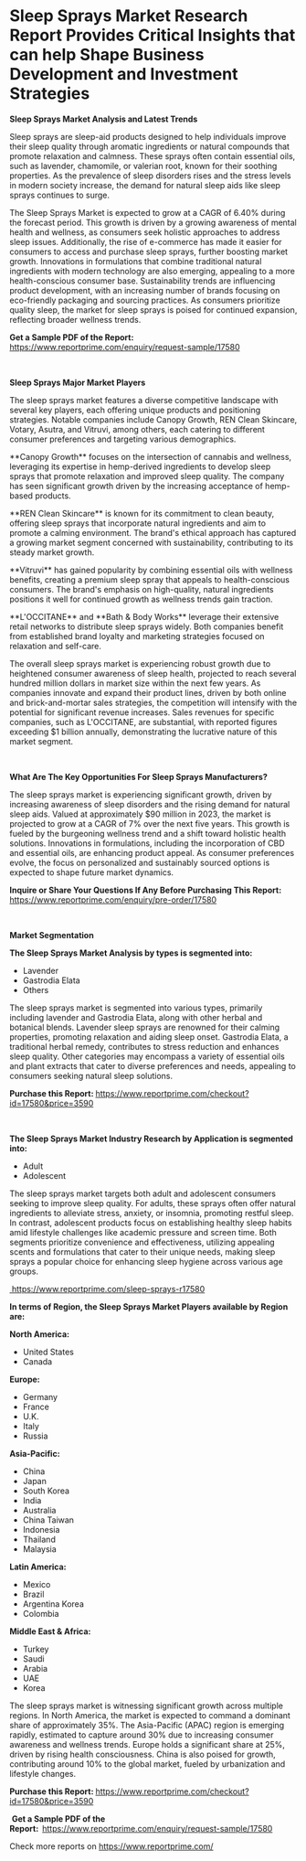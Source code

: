 <p><h1>Sleep Sprays Market Research Report Provides Critical Insights that can help Shape Business Development and Investment Strategies</h1></p><p><strong>Sleep Sprays Market Analysis and Latest Trends</strong></p>
<p><p>Sleep sprays are sleep-aid products designed to help individuals improve their sleep quality through aromatic ingredients or natural compounds that promote relaxation and calmness. These sprays often contain essential oils, such as lavender, chamomile, or valerian root, known for their soothing properties. As the prevalence of sleep disorders rises and the stress levels in modern society increase, the demand for natural sleep aids like sleep sprays continues to surge.</p><p>The Sleep Sprays Market is expected to grow at a CAGR of 6.40% during the forecast period. This growth is driven by a growing awareness of mental health and wellness, as consumers seek holistic approaches to address sleep issues. Additionally, the rise of e-commerce has made it easier for consumers to access and purchase sleep sprays, further boosting market growth. Innovations in formulations that combine traditional natural ingredients with modern technology are also emerging, appealing to a more health-conscious consumer base. Sustainability trends are influencing product development, with an increasing number of brands focusing on eco-friendly packaging and sourcing practices. As consumers prioritize quality sleep, the market for sleep sprays is poised for continued expansion, reflecting broader wellness trends.</p></p>
<p><strong>Get a Sample PDF of the Report:&nbsp;</strong> <a href="https://www.reportprime.com/enquiry/request-sample/17580?utm_campaign=2307&utm_medium=2&utm_source=Github&utm_content=ia&utm_term=18032025&utm_id=sleep-sprays">https://www.reportprime.com/enquiry/request-sample/17580</a></p>
<p>&nbsp;</p>
<p><strong>Sleep Sprays Major Market Players</strong></p>
<p><p>The sleep sprays market features a diverse competitive landscape with several key players, each offering unique products and positioning strategies. Notable companies include Canopy Growth, REN Clean Skincare, Votary, Asutra, and Vitruvi, among others, each catering to different consumer preferences and targeting various demographics.</p><p>**Canopy Growth** focuses on the intersection of cannabis and wellness, leveraging its expertise in hemp-derived ingredients to develop sleep sprays that promote relaxation and improved sleep quality. The company has seen significant growth driven by the increasing acceptance of hemp-based products.</p><p>**REN Clean Skincare** is known for its commitment to clean beauty, offering sleep sprays that incorporate natural ingredients and aim to promote a calming environment. The brand's ethical approach has captured a growing market segment concerned with sustainability, contributing to its steady market growth.</p><p>**Vitruvi** has gained popularity by combining essential oils with wellness benefits, creating a premium sleep spray that appeals to health-conscious consumers. The brand's emphasis on high-quality, natural ingredients positions it well for continued growth as wellness trends gain traction.</p><p>**L'OCCITANE** and **Bath & Body Works** leverage their extensive retail networks to distribute sleep sprays widely. Both companies benefit from established brand loyalty and marketing strategies focused on relaxation and self-care.</p><p>The overall sleep sprays market is experiencing robust growth due to heightened consumer awareness of sleep health, projected to reach several hundred million dollars in market size within the next few years. As companies innovate and expand their product lines, driven by both online and brick-and-mortar sales strategies, the competition will intensify with the potential for significant revenue increases. Sales revenues for specific companies, such as L'OCCITANE, are substantial, with reported figures exceeding $1 billion annually, demonstrating the lucrative nature of this market segment.</p></p>
<p>&nbsp;</p>
<p><strong>What Are The Key Opportunities For Sleep Sprays Manufacturers?</strong></p>
<p><p>The sleep sprays market is experiencing significant growth, driven by increasing awareness of sleep disorders and the rising demand for natural sleep aids. Valued at approximately $90 million in 2023, the market is projected to grow at a CAGR of 7% over the next five years. This growth is fueled by the burgeoning wellness trend and a shift toward holistic health solutions. Innovations in formulations, including the incorporation of CBD and essential oils, are enhancing product appeal. As consumer preferences evolve, the focus on personalized and sustainably sourced options is expected to shape future market dynamics.</p></p>
<p><strong>Inquire or Share Your Questions If Any Before Purchasing This Report:</strong> <a href="https://www.reportprime.com/enquiry/pre-order/17580?utm_campaign=2307&utm_medium=2&utm_source=Github&utm_content=ia&utm_term=18032025&utm_id=sleep-sprays">https://www.reportprime.com/enquiry/pre-order/17580</a></p>
<p>&nbsp;</p>
<p><strong>Market Segmentation</strong></p>
<p><strong>The Sleep Sprays Market Analysis by types is segmented into:</strong></p>
<p><ul><li>Lavender</li><li>Gastrodia Elata</li><li>Others</li></ul></p>
<p><p>The sleep sprays market is segmented into various types, primarily including lavender and Gastrodia Elata, along with other herbal and botanical blends. Lavender sleep sprays are renowned for their calming properties, promoting relaxation and aiding sleep onset. Gastrodia Elata, a traditional herbal remedy, contributes to stress reduction and enhances sleep quality. Other categories may encompass a variety of essential oils and plant extracts that cater to diverse preferences and needs, appealing to consumers seeking natural sleep solutions.</p></p>
<p><strong>Purchase this Report:&nbsp;</strong><a href="https://www.reportprime.com/checkout?id=17580&price=3590&utm_campaign=2307&utm_medium=2&utm_source=Github&utm_content=ia&utm_term=18032025&utm_id=sleep-sprays">https://www.reportprime.com/checkout?id=17580&price=3590</a></p>
<p>&nbsp;</p>
<p><strong>The Sleep Sprays Market Industry Research by Application is segmented into:</strong></p>
<p><ul><li>Adult</li><li>Adolescent</li></ul></p>
<p><p>The sleep sprays market targets both adult and adolescent consumers seeking to improve sleep quality. For adults, these sprays often offer natural ingredients to alleviate stress, anxiety, or insomnia, promoting restful sleep. In contrast, adolescent products focus on establishing healthy sleep habits amid lifestyle challenges like academic pressure and screen time. Both segments prioritize convenience and effectiveness, utilizing appealing scents and formulations that cater to their unique needs, making sleep sprays a popular choice for enhancing sleep hygiene across various age groups.</p></p>
<p><a href="https://www.reportprime.com/sleep-sprays-r17580?utm_campaign=2307&utm_medium=2&utm_source=Github&utm_content=ia&utm_term=18032025&utm_id=sleep-sprays">&nbsp;https://www.reportprime.com/sleep-sprays-r17580</a></p>
<p><strong>In terms of Region, the Sleep Sprays Market Players available by Region are:</strong></p>
<p>
    <p> <strong> North America: </strong>
        <ul>
            <li>United States</li>
            <li>Canada</li>
        </ul>
        </p> 
    <p> <strong> Europe: </strong>
        <ul>
            <li>Germany</li>
            <li>France</li>
            <li>U.K.</li>
            <li>Italy</li>
            <li>Russia</li>
        </ul>
        </p> 
    <p> <strong> Asia-Pacific: </strong>
        <ul>
            <li>China</li>
            <li>Japan</li>
            <li>South Korea</li>
            <li>India</li>
            <li>Australia</li>
            <li>China Taiwan</li>
            <li>Indonesia</li>
            <li>Thailand</li>
            <li>Malaysia</li>
        </ul>
        </p> 
    <p> <strong> Latin America: </strong>
        <ul>
            <li>Mexico</li>
            <li>Brazil</li>
            <li>Argentina Korea</li>
            <li>Colombia</li>
        </ul>
        </p> 
    <p> <strong> Middle East & Africa: </strong>
        <ul>
            <li>Turkey</li>
            <li>Saudi</li>
            <li>Arabia</li>
            <li>UAE</li>
            <li>Korea</li>
        </ul>
    </p>
    </p>
<p><p>The sleep sprays market is witnessing significant growth across multiple regions. In North America, the market is expected to command a dominant share of approximately 35%. The Asia-Pacific (APAC) region is emerging rapidly, estimated to capture around 30% due to increasing consumer awareness and wellness trends. Europe holds a significant share at 25%, driven by rising health consciousness. China is also poised for growth, contributing around 10% to the global market, fueled by urbanization and lifestyle changes.</p></p>
<p><strong>Purchase this Report: </strong><a href="https://www.reportprime.com/checkout?id=17580&price=3590&utm_campaign=2307&utm_medium=2&utm_source=Github&utm_content=ia&utm_term=18032025&utm_id=sleep-sprays">https://www.reportprime.com/checkout?id=17580&price=3590</a></p>
<p>&nbsp;<strong>Get a Sample PDF of the Report:&nbsp;&nbsp;</strong><a href="https://www.reportprime.com/enquiry/request-sample/17580?utm_campaign=2307&utm_medium=2&utm_source=Github&utm_content=ia&utm_term=18032025&utm_id=sleep-sprays">https://www.reportprime.com/enquiry/request-sample/17580</a></p>
<p><strong></strong></p>
<p>Check more reports on <a href="https://www.reportprime.com/?utm_campaign=2307&utm_medium=2&utm_source=Github&utm_content=ia&utm_term=18032025&utm_id=sleep-sprays">https://www.reportprime.com/</a></p>